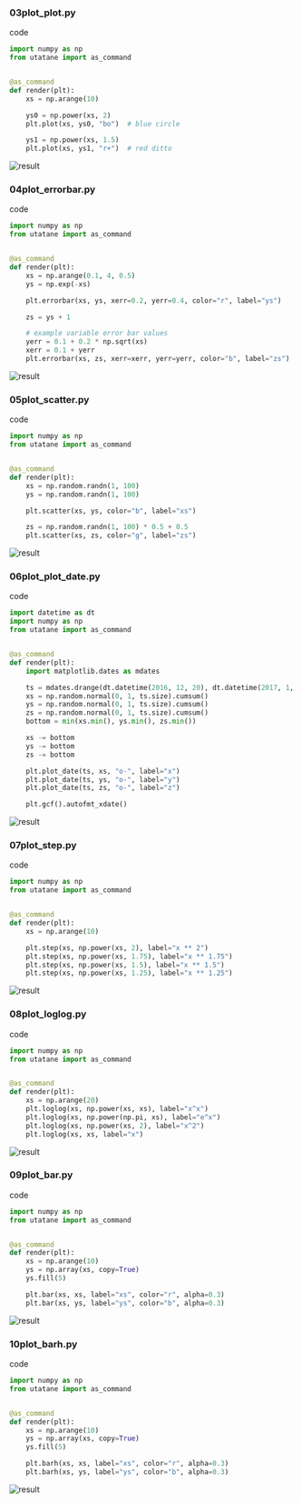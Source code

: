 
### 03plot_plot.py

code

```python
import numpy as np
from utatane import as_command


@as_command
def render(plt):
    xs = np.arange(10)

    ys0 = np.power(xs, 2)
    plt.plot(xs, ys0, "bo")  # blue circle

    ys1 = np.power(xs, 1.5)
    plt.plot(xs, ys1, "r+")  # red ditto

```

![result](03plot_plot.png)


### 04plot_errorbar.py

code

```python
import numpy as np
from utatane import as_command


@as_command
def render(plt):
    xs = np.arange(0.1, 4, 0.5)
    ys = np.exp(-xs)

    plt.errorbar(xs, ys, xerr=0.2, yerr=0.4, color="r", label="ys")

    zs = ys + 1

    # example variable error bar values
    yerr = 0.1 + 0.2 * np.sqrt(xs)
    xerr = 0.1 + yerr
    plt.errorbar(xs, zs, xerr=xerr, yerr=yerr, color="b", label="zs")

```

![result](04plot_errorbar.png)


### 05plot_scatter.py

code

```python
import numpy as np
from utatane import as_command


@as_command
def render(plt):
    xs = np.random.randn(1, 100)
    ys = np.random.randn(1, 100)

    plt.scatter(xs, ys, color="b", label="xs")

    zs = np.random.randn(1, 100) * 0.5 + 0.5
    plt.scatter(xs, zs, color="g", label="zs")

```

![result](05plot_scatter.png)


### 06plot_plot_date.py

code

```python
import datetime as dt
import numpy as np
from utatane import as_command


@as_command
def render(plt):
    import matplotlib.dates as mdates

    ts = mdates.drange(dt.datetime(2016, 12, 20), dt.datetime(2017, 1, 2), dt.timedelta(hours=2))
    xs = np.random.normal(0, 1, ts.size).cumsum()
    ys = np.random.normal(0, 1, ts.size).cumsum()
    zs = np.random.normal(0, 1, ts.size).cumsum()
    bottom = min(xs.min(), ys.min(), zs.min())

    xs -= bottom
    ys -= bottom
    zs -= bottom

    plt.plot_date(ts, xs, "o-", label="x")
    plt.plot_date(ts, ys, "o-", label="y")
    plt.plot_date(ts, zs, "o-", label="z")

    plt.gcf().autofmt_xdate()

```

![result](06plot_plot_date.png)


### 07plot_step.py

code

```python
import numpy as np
from utatane import as_command


@as_command
def render(plt):
    xs = np.arange(10)

    plt.step(xs, np.power(xs, 2), label="x ** 2")
    plt.step(xs, np.power(xs, 1.75), label="x ** 1.75")
    plt.step(xs, np.power(xs, 1.5), label="x ** 1.5")
    plt.step(xs, np.power(xs, 1.25), label="x ** 1.25")

```

![result](07plot_step.png)


### 08plot_loglog.py

code

```python
import numpy as np
from utatane import as_command


@as_command
def render(plt):
    xs = np.arange(20)
    plt.loglog(xs, np.power(xs, xs), label="x^x")
    plt.loglog(xs, np.power(np.pi, xs), label="e^x")
    plt.loglog(xs, np.power(xs, 2), label="x^2")
    plt.loglog(xs, xs, label="x")

```

![result](08plot_loglog.png)


### 09plot_bar.py

code

```python
import numpy as np
from utatane import as_command


@as_command
def render(plt):
    xs = np.arange(10)
    ys = np.array(xs, copy=True)
    ys.fill(5)

    plt.bar(xs, xs, label="xs", color="r", alpha=0.3)
    plt.bar(xs, ys, label="ys", color="b", alpha=0.3)

```

![result](09plot_bar.png)


### 10plot_barh.py

code

```python
import numpy as np
from utatane import as_command


@as_command
def render(plt):
    xs = np.arange(10)
    ys = np.array(xs, copy=True)
    ys.fill(5)

    plt.barh(xs, xs, label="xs", color="r", alpha=0.3)
    plt.barh(xs, ys, label="ys", color="b", alpha=0.3)

```

![result](10plot_barh.png)

